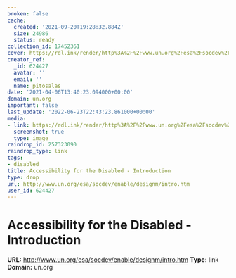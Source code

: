 ```yaml
---
broken: false
cache:
  created: '2021-09-20T19:28:32.884Z'
  size: 24986
  status: ready
collection_id: 17452361
cover: https://rdl.ink/render/http%3A%2F%2Fwww.un.org%2Fesa%2Fsocdev%2Fenable%2Fdesignm%2Fintro.htm
creator_ref:
  _id: 624427
  avatar: ''
  email: ''
  name: pitosalas
date: '2021-04-06T13:40:23.094000+00:00'
domain: un.org
important: false
last_update: '2022-06-23T22:43:23.861000+00:00'
media:
- link: https://rdl.ink/render/http%3A%2F%2Fwww.un.org%2Fesa%2Fsocdev%2Fenable%2Fdesignm%2Fintro.htm
  screenshot: true
  type: image
raindrop_id: 257323090
raindrop_type: link
tags:
- disabled
title: Accessibility for the Disabled - Introduction
type: drop
url: http://www.un.org/esa/socdev/enable/designm/intro.htm
user_id: 624427
---
```


# Accessibility for the Disabled - Introduction

**URL:** http://www.un.org/esa/socdev/enable/designm/intro.htm
**Type:** link
**Domain:** un.org
